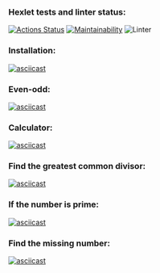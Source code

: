 ### Hexlet tests and linter status:
[![Actions Status](https://github.com/rumbks/python-project-lvl1/workflows/hexlet-check/badge.svg)](https://github.com/rumbks/python-project-lvl1/actions)
[![Maintainability](https://api.codeclimate.com/v1/badges/a99a88d28ad37a79dbf6/maintainability)](https://codeclimate.com/github/rumbks/python-project-lvl1)
![Linter](https://github.com/rumbks/python-project-lvl1/actions/workflows/ci.yml/badge.svg)
### Installation:
[![asciicast](https://asciinema.org/a/GnDzTwyOW52DeMx2crkKy1lvt.svg)](https://asciinema.org/a/GnDzTwyOW52DeMx2crkKy1lvt)
### Even-odd:
[![asciicast](https://asciinema.org/a/Di6EmgIkFGbNhrjYRO9eb3juu.svg)](https://asciinema.org/a/Di6EmgIkFGbNhrjYRO9eb3juu)
### Calculator:
[![asciicast](https://asciinema.org/a/nPKq4S3sFmE5Bha6ATYJN1eD6.svg)](https://asciinema.org/a/nPKq4S3sFmE5Bha6ATYJN1eD6)
### Find the greatest common divisor:
[![asciicast](https://asciinema.org/a/zYCSE5D4NFo4IVcxub1yCsXyB.svg)](https://asciinema.org/a/zYCSE5D4NFo4IVcxub1yCsXyB)
### If the number is prime:
[![asciicast](https://asciinema.org/a/ETE1ObXvuFL3P1UWCEXmfqlYX.svg)](https://asciinema.org/a/ETE1ObXvuFL3P1UWCEXmfqlYX)
### Find the missing number:
[![asciicast](https://asciinema.org/a/bargr3NE8kBv3bUxFgfuktWXY.svg)](https://asciinema.org/a/bargr3NE8kBv3bUxFgfuktWXY)